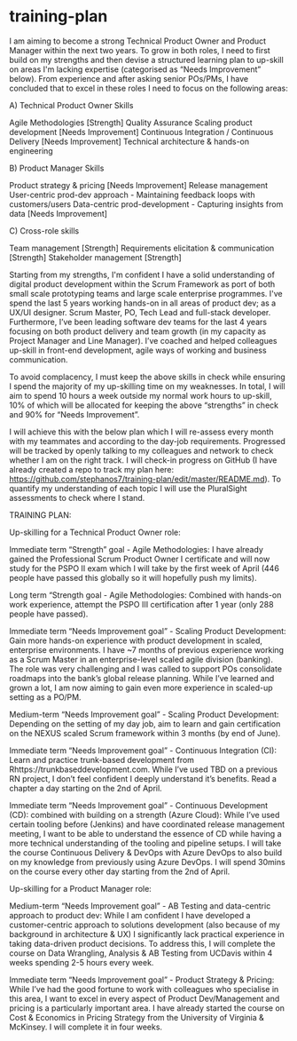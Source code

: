 # training-plan

I am aiming to become a strong Technical Product Owner and Product Manager within the next two years. To grow in both roles, I need to first build on my strengths and then devise a structured learning plan to up-skill on areas I'm lacking expertise (categorised as “Needs Improvement” below). From experience and after asking senior POs/PMs, I have concluded that to excel in these roles I need to focus on the following areas: 

A) Technical Product Owner Skills

Agile Methodologies [Strength]
Quality Assurance
Scaling product development [Needs Improvement]
Continuous Integration / Continuous Delivery [Needs Improvement]
Technical architecture & hands-on engineering

B) Product Manager Skills

Product strategy & pricing [Needs Improvement]
Release management
User-centric prod-dev approach - Maintaining feedback loops with customers/users 
Data-centric prod-development - Capturing insights from data [Needs Improvement]

C) Cross-role skills

Team management [Strength]
Requirements elicitation & communication [Strength]
Stakeholder management [Strength]

Starting from my strengths, I'm confident I have a solid understanding of digital product development within the Scrum Framework as port of both small scale prototyping teams and large scale enterprise programmes. I've spend the last 5 years working hands-on in all areas of product dev; as a UX/UI designer. Scrum Master, PO, Tech Lead and full-stack developer. Furthermore, I’ve been leading software dev teams for the last 4 years focusing on both product delivery and team growth (in my capacity as Project Manager and Line Manager). I’ve coached and helped colleagues up-skill in front-end development, agile ways of working and business communication. 

To avoid complacency, I must keep the above skills in check while ensuring I spend the majority of my up-skilling time on my weaknesses. In total, I will aim to spend 10 hours a week outside my normal work hours to up-skill, 10% of which will be allocated for keeping the above “strengths” in check and 90% for “Needs Improvement”. 

I will achieve this with the below plan which I will re-assess every month with my teammates and according to the day-job requirements. Progressed will be tracked by openly talking to my colleagues and network to check whether I am on the right track. I will check-in progress on GitHub (I have already created a repo to track my plan here: https://github.com/stephanos7/training-plan/edit/master/README.md). To quantify my understanding of each topic I will use the PluralSight assessments to check where I stand.

TRAINING PLAN:

Up-skilling for a Technical Product Owner role:

Immediate term “Strength” goal - Agile Methodologies: I have already gained the Professional Scrum Product Owner I certificate and will now study for the PSPO II exam which I will take by the first week of April (446 people have passed this globally so it will hopefully push my limits). 

Long term “Strength goal - Agile Methodologies: Combined with hands-on work experience, attempt the PSPO III certification after 1 year (only 288 people have passed).

Immediate term “Needs Improvement goal” - Scaling Product Development: Gain more hands-on experience with product development in scaled, enterprise environments. I have ~7 months of previous experience working as a Scrum Master in an enterprise-level scaled agile division (banking). The role was very challenging and I was called to support POs consolidate roadmaps into the bank’s global release planning. While I’ve learned and grown a lot, I am now aiming to gain even more experience in scaled-up setting as a PO/PM. 

Medium-term “Needs Improvement goal” - Scaling Product Development: Depending on the setting of my day job, aim to learn and gain certification on the NEXUS scaled Scrum framework within 3 months (by end of June). 

Immediate term “Needs Improvement goal” - Continuous Integration (CI): Learn and practice trunk-based development from Rhttps://trunkbaseddevelopment.com. While I’ve used TBD on a previous RN project, I don’t feel confident I deeply understand it’s benefits. Read a chapter a day starting on the 2nd of April.

Immediate term “Needs Improvement goal” - Continuous Development (CD): combined with building on a strength (Azure Cloud): While I’ve used certain tooling before (Jenkins) and have coordinated release management meeting, I want to be able to understand the essence of CD while having a more technical understanding of the tooling and pipeline setups. I will take the course Continuous Delivery & DevOps with Azure DevOps to also build on my knowledge from previously using Azure DevOps. I will spend 30mins on the course every other day starting from the 2nd of April. 
 

Up-skilling for a Product Manager role:

Medium-term “Needs Improvement goal” - AB Testing and data-centric approach to product dev: While I am confident I have developed a customer-centric approach to solutions development (also because of my background in architecture & UX) I significantly lack practical experience in taking data-driven product decisions. To address this, I will complete the course on Data Wrangling, Analysis & AB Testing from UCDavis within 4 weeks spending 2-5 hours every week.

Immediate term “Needs Improvement goal” - Product Strategy & Pricing: While I’ve had the good fortune to work with colleagues who specialise in this area, I want to excel in every aspect of Product Dev/Management and pricing is a particularly important area. I have already started the course on Cost & Economics in Pricing Strategy from the University of Virginia & McKinsey. I will complete it in four weeks.
